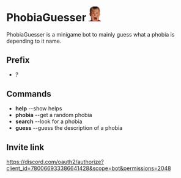 # PhobiaGuesser <img src="icon.png" alt="PhobiaGuesser logo" width="32">
PhobiaGuesser is a minigame bot to mainly guess what a phobia is depending to it name.

## Prefix
- ?

## Commands
- **help** --show helps
- **phobia** --get a random phobia
- **search** --look for a phobia
- **guess** --guess the description of a phobia

## Invite link
https://discord.com/oauth2/authorize?client_id=780066933386641428&scope=bot&permissions=2048

